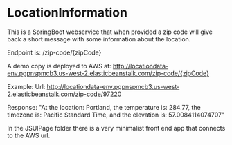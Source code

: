 # LocationInformation

This is a SpringBoot webservice that when provided a zip code will give back a short message with some information about the location.

Endpoint is: /zip-code/{zipCode}

A demo copy is deployed to AWS at: http://locationdata-env.pgpnspmcb3.us-west-2.elasticbeanstalk.com/zip-code/{zipCode}

Example:
Url: http://locationdata-env.pgpnspmcb3.us-west-2.elasticbeanstalk.com/zip-code/97220

Response: "At the location: Portland, the temperature is: 284.77, the timezone is: Pacific Standard Time, and the elevation is: 57.0084114074707"

In the JSUIPage folder there is a very minimalist front end app that connects to the AWS url.
